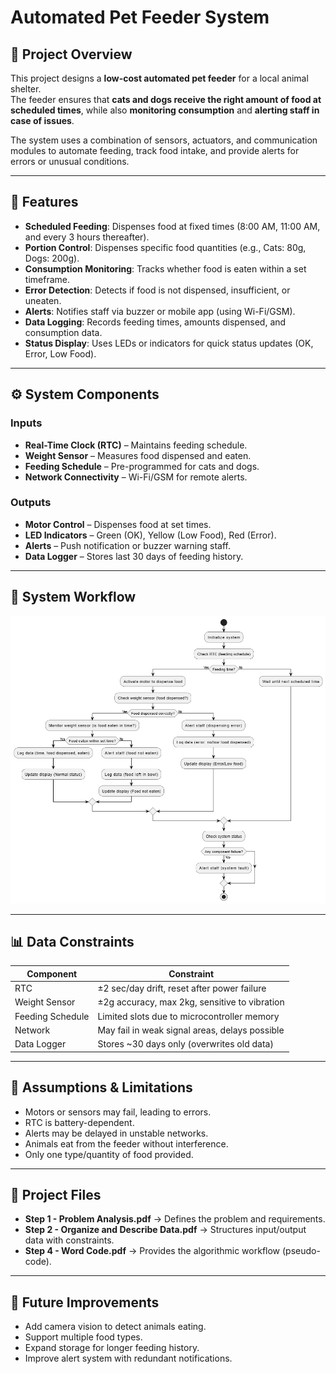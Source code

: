# Automated Pet Feeder System

## 📌 Project Overview
This project designs a **low-cost automated pet feeder** for a local animal shelter.  
The feeder ensures that **cats and dogs receive the right amount of food at scheduled times**, while also **monitoring consumption** and **alerting staff in case of issues**.

The system uses a combination of sensors, actuators, and communication modules to automate feeding, track food intake, and provide alerts for errors or unusual conditions.

---

## 🎯 Features
- **Scheduled Feeding**: Dispenses food at fixed times (8:00 AM, 11:00 AM, and every 3 hours thereafter).
- **Portion Control**: Dispenses specific food quantities (e.g., Cats: 80g, Dogs: 200g).
- **Consumption Monitoring**: Tracks whether food is eaten within a set timeframe.
- **Error Detection**: Detects if food is not dispensed, insufficient, or uneaten.
- **Alerts**: Notifies staff via buzzer or mobile app (using Wi-Fi/GSM).
- **Data Logging**: Records feeding times, amounts dispensed, and consumption data.
- **Status Display**: Uses LEDs or indicators for quick status updates (OK, Error, Low Food).

---

## ⚙️ System Components

### Inputs
- **Real-Time Clock (RTC)** – Maintains feeding schedule.  
- **Weight Sensor** – Measures food dispensed and eaten.  
- **Feeding Schedule** – Pre-programmed for cats and dogs.  
- **Network Connectivity** – Wi-Fi/GSM for remote alerts.

### Outputs
- **Motor Control** – Dispenses food at set times.  
- **LED Indicators** – Green (OK), Yellow (Low Food), Red (Error).  
- **Alerts** – Push notification or buzzer warning staff.  
- **Data Logger** – Stores last 30 days of feeding history.

---

## 🧩 System Workflow

![Flowchart](Step3_Flowchart/Flowchart.png)

---

## 📊 Data Constraints

| Component       | Constraint |
|-----------------|------------|
| RTC             | ±2 sec/day drift, reset after power failure |
| Weight Sensor   | ±2g accuracy, max 2kg, sensitive to vibration |
| Feeding Schedule| Limited slots due to microcontroller memory |
| Network         | May fail in weak signal areas, delays possible |
| Data Logger     | Stores ~30 days only (overwrites old data) |

---

## 🚧 Assumptions & Limitations
- Motors or sensors may fail, leading to errors.  
- RTC is battery-dependent.  
- Alerts may be delayed in unstable networks.  
- Animals eat from the feeder without interference.  
- Only one type/quantity of food provided.  

---

## 📁 Project Files
- **Step 1 - Problem Analysis.pdf** → Defines the problem and requirements.  
- **Step 2 - Organize and Describe Data.pdf** → Structures input/output data with constraints.  
- **Step 4 - Word Code.pdf** → Provides the algorithmic workflow (pseudo-code).  

---

## 🚀 Future Improvements
- Add camera vision to detect animals eating.  
- Support multiple food types.  
- Expand storage for longer feeding history.  
- Improve alert system with redundant notifications.  
